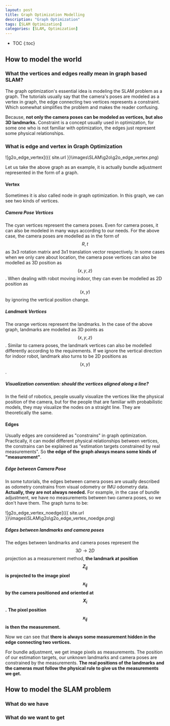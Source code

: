 ```yaml
---
layout: post
title: Graph Optimization Modelling
description: "Graph Optimization"
tags: [SLAM Optimization]
categories: [SLAM, Optimization]
---
```


* TOC
{:toc}

<!-- more -->

## How to model the world

### What the vertices and edges really mean in graph based SLAM?

The graph optimization's essential idea is modeling the SLAM problem as a graph. The tutorials usually say that the camera's poses are modeled as a vertex in graph, the edge connecting two vertices represents a constraint. Which somewhat simplifies the problem and makes the reader confusing.

Because, **not only the camera poses can be modeled as vertices, but also 3D landmarks.** Constraint is a concept usually used in optimization, for some one who is not familiar with optimization, the edges just represent some physical relationships.

### What is edge and vertex in Graph Optimization


![g2o_edge_vertex]({{ site.url }}\images\SLAM\g2o\g2o_edge_vertex.png)

Let us take the above graph as an example, it is actually bundle adjustment represented in the form of a graph.


#### Vertex

Sometimes it is also called node in graph optimization. In this graph, we can see two kinds of vertices.

##### Camera Pose Vertices

The cyan vertices represent the camera poses. Even for camera poses, it can also be modeled in many ways according to our needs. For the above case, the camera poses are modelled as  in the form of $$R,t$$ as 3x3 rotation matrix and 3x1 translation vector respectively. In some cases when we only care about location, the camera pose vertices can also be modelled as 3D position as $$(x,y,z)$$. When dealing with robot moving indoor, they can even be modelled as 2D position as $$(x,y)$$ by ignoring the vertical position change.

##### Landmark Vertices

The orange vertices represent the landmarks. In the case of the above graph, landmarks are modelled as 3D points as $$(x,y,z)$$. Similar to camera poses, the landmark vertices can also be modelled differently according to the requirements. If we ignore the vertical direction for indoor robot, landmark also turns to be 2D positions as $$(x,y)$$. 

##### Visualization convention: should the vertices aligned along a line?

In the field of robotics, people usually visualize the vertices like the physical position of the camera, but for the people that are familiar with probabilistic models, they may visualize the nodes on a straight line. They are theoretically the same. 

#### Edges

Usually edges are considered as "constrains" in graph optimization. Practically, it can model different physical relationships between vertices, the constrains can be explained as "estimation targets constrained by real measurements". So **the edge of the graph always means some kinds of "measurement"**.

##### Edge between Camera Pose

In some tutorials, the edges between camera poses are usually described as odometry constrains from visual odometry or IMU odometry data. **Actually, they are not always needed.** For example, in the case of bundle adjustment, we have no measurements between two camera poses, so we don't have them. The graph turns to be:

![g2o_edge_vertex_noedge]({{ site.url }}\images\SLAM\g2o\g2o_edge_vertex_noedge.png)

##### Edges between landmarks and camera poses

The edges between landmarks and camera poses represent the $$3D\rightarrow 2D$$ projection as a measurement method, **the landmark at position $$Z_{ij}$$ is projected to the image pixel $$x_{ij}$$ by the camera positioned and oriented at $$X_i$$.** **The pixel position $$x_{ij}$$ is then the measurement.** 

Now we can see that **there is always some measurement hidden in the edge connecting two vertices.**

For bundle adjustment, we get image pixels as measurements. The position of our estimation targets, our unknown landmarks and camera poses are constrained by the measurements. **The real positions of the landmarks and the cameras must follow the physical rule to give us the measurements we get.**

## How to model the SLAM problem

### What do we have

### What do we want to get














